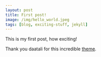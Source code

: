 ```yaml
---
layout: post
title: First post!
image: /img/hello_world.jpeg
tags: [blog, exciting-stuff, jekyll]
---
```


This is my first post, how exciting!

Thank you daatali for this incredible [theme](https://github.com/daattali/beautiful-jekyll).
